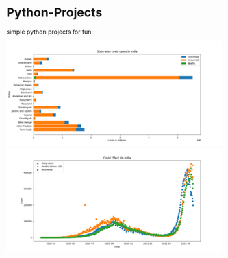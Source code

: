 # Python-Projects
simple python projects for fun

<img src="covid%20cases/Figure_1.png">
<img src="covid%20effect/Figure_1.png">
